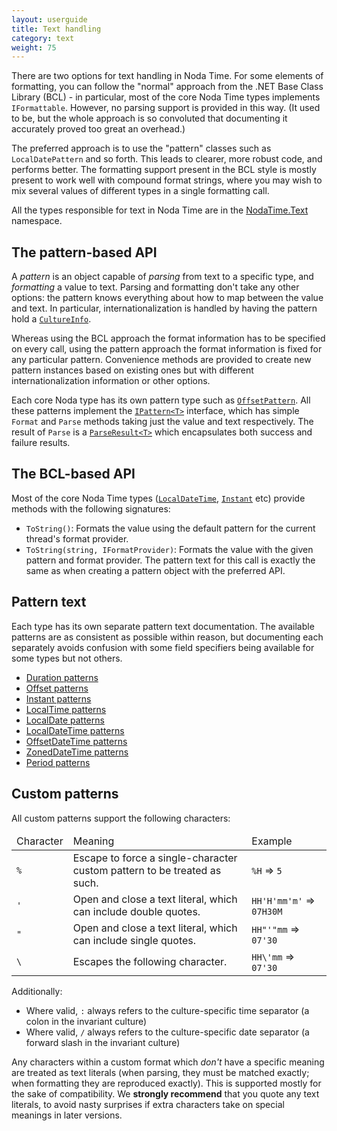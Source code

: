 ```yaml
---
layout: userguide
title: Text handling
category: text
weight: 75
---
```


There are two options for text handling in Noda Time. For some elements of
formatting, you can follow the "normal" approach from the .NET Base Class
Library (BCL) - in particular, most of the core Noda Time types implements
`IFormattable`. However, no parsing support is provided in this way. (It used
to be, but the whole approach is so convoluted that documenting it accurately
proved too great an overhead.)

The preferred approach is to use the "pattern" classes such as `LocalDatePattern`
and so forth. This leads to clearer, more robust code, and performs better. The formatting
support present in the BCL style is mostly present to work well with compound format strings,
where you may wish to mix several values of different types in a single formatting call.

All the types responsible for text in Noda Time are in the
[NodaTime.Text][3] namespace.

The pattern-based API
---------------------

A *pattern* is an object capable of *parsing* from text to a specific
type, and *formatting* a value to text. Parsing and formatting don't
take any other options: the pattern knows everything about how to
map between the value and text. In particular, internationalization
is handled by having the pattern hold a [`CultureInfo`][2].

Whereas using the BCL approach the format
information has to be specified on every call, using the pattern
approach the format information is fixed for any particular pattern.
Convenience methods are provided to create new pattern instances
based on existing ones but with different internationalization
information or other options.

Each core Noda type has its own pattern type such as
[`OffsetPattern`](noda-type://NodaTime.Text.OffsetPattern). All
these patterns implement the
[`IPattern<T>`](noda-type://NodaTime.Text.IPattern_1) interface,
which has simple `Format` and `Parse` methods taking just the value
and text respectively. The result of `Parse` is a
[`ParseResult<T>`](noda-type://NodaTime.Text.ParseResult_1) which
encapsulates both success and failure results.

The BCL-based API
-----------------

Most of the core Noda Time types ([`LocalDateTime`][4],
[`Instant`][5] etc) provide methods with the
following signatures:

- `ToString()`: Formats the value using the default pattern for the
current thread's format provider.
- `ToString(string, IFormatProvider)`: Formats the value with the
given pattern and format provider. The pattern text for this call is
exactly the same as when creating a pattern object with the preferred API.

Pattern text
------------

Each type has its own separate pattern text documentation. The
available patterns are as consistent as possible within reason, but
documenting each separately avoids confusion with some field
specifiers being available for some types but not others.

- [Duration patterns](duration-patterns.html)
- [Offset patterns](offset-patterns.html)
- [Instant patterns](instant-patterns.html)
- [LocalTime patterns](localtime-patterns.html)
- [LocalDate patterns](localdate-patterns.html)
- [LocalDateTime patterns](localdatetime-patterns.html)
- [OffsetDateTime patterns](offsetdatetime-patterns.html)
- [ZonedDateTime patterns](zoneddatetime-patterns.html)
- [Period patterns](period-patterns.html)

<a name="custom-patterns">Custom patterns</a>
---------------

All custom patterns support the following characters:

<table>
  <thead>
    <tr>
      <td>Character</td>
      <td>Meaning</td>
      <td>Example</td>
    </tr>
  </thead>
  <tbody>
    <tr>
      <td><code>%</code></td>
      <td>Escape to force a single-character custom pattern to be treated as such.</td>
      <td><code>%H</code> => <code>5</code></td>
    </tr>
    <tr>
      <td><code>'</code></td>
      <td>
        Open and close a text literal, which can include
        double quotes.
      </td>
      <td><code>HH'H'mm'm'</code> => <code>07H30M</code></td>
    </tr>
    <tr>
      <td><code>"</code></td>
      <td>
        Open and close a text literal, which can include
        single quotes.
      </td>
      <td><code>HH"'"mm</code> => <code>07'30</code></td>
    </tr>
    <tr>
      <td><code>\</code></td>
      <td>
        Escapes the following character.
      </td>
      <td><code>HH\'mm</code> => <code>07'30</code></td>
    </tr>
  </tbody>
</table>

Additionally:

- Where valid, `:` always refers to the culture-specific time separator (a colon in the invariant culture)
- Where valid, `/` always refers to the culture-specific date separator (a forward slash in the invariant culture)

Any characters within a custom format which *don't* have a specific
meaning are treated as text literals (when parsing, they must be
matched exactly; when formatting they are reproduced exactly). This
is supported mostly for the sake of compatibility. We **strongly
recommend** that you quote any text literals, to avoid nasty
surprises if extra characters take on special meanings in later
versions.

  [2]: http://msdn.microsoft.com/en-us/library/system.globalization.cultureinfo.aspx
  [3]: noda-ns://NodaTime.Text
  [4]: noda-type://NodaTime.LocalDateTime
  [5]: noda-type://NodaTime.Instant
